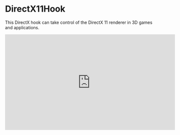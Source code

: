 # DirectX11Hook
This DirectX hook can take control of the DirectX 11 renderer in 3D games and applications.

<html>
  <iframe width="560" height="315" src="https://www.youtube.com/embed/kzF1YnqXKXY" frameborder="0" allow="accelerometer; autoplay;                            encrypted-media; gyroscope; picture-in-picture" allowfullscreen></iframe>
</html>

